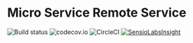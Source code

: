 # Micro Service Remote Service

![Build status][travis-build]
![codecov.io][code-cov]
![CircleCI][circle-ci]
[![SensioLabsInsight](https://insight.sensiolabs.com/projects/71fd0a5b-dfe0-4f17-9707-91c7712bf999/big.png)](https://insight.sensiolabs.com/projects/71fd0a5b-dfe0-4f17-9707-91c7712bf999)

[travis-build]: https://travis-ci.org/alfmartinez/am-micro-remote-service.svg "Travis Build Status"
[code-cov]: https://codecov.io/github/alfmartinez/am-micro-remote-service/coverage.svg?branch=master "Code Coverage"
[circle-ci]: https://circleci.com/gh/alfmartinez/am-micro-remote-service.svg?style=shield&circle-token=ad5d8301080237bab2c1a5ba1e1118ae8114a62c
